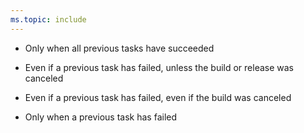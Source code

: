 ```yaml
---
ms.topic: include
---
```


* Only when all previous tasks have succeeded

* Even if a previous task has failed, unless the build or release was canceled

* Even if a previous task has failed, even if the build was canceled

* Only when a previous task has failed

